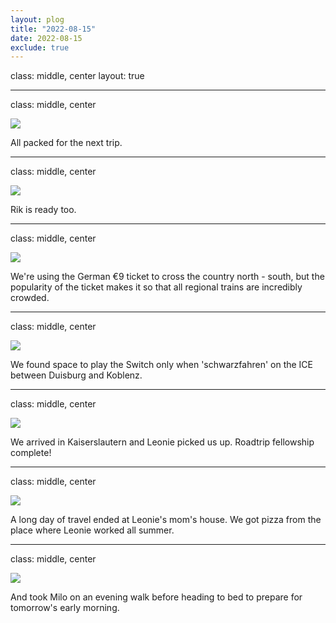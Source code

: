 ```yaml
---
layout: plog
title: "2022-08-15"
date: 2022-08-15
exclude: true
---
```


class: middle, center
layout: true

---

class: middle, center

<img class="plog-picture" src="{{ site.baseurl }}/img/plog/2022-08-15/01.jpg" />

All packed for the next trip.

---

class: middle, center

<img class="plog-picture" src="{{ site.baseurl }}/img/plog/2022-08-15/02.gif" />

Rik is ready too.

---

class: middle, center

<img class="plog-picture" src="{{ site.baseurl }}/img/plog/2022-08-15/03.jpg" />

We're using the German €9 ticket to cross the country north - south, but the popularity of the ticket makes it so that all regional trains are incredibly crowded.

---

class: middle, center

<img class="plog-picture" src="{{ site.baseurl }}/img/plog/2022-08-15/04.jpg" />

We found space to play the Switch only when 'schwarzfahren' on the ICE between Duisburg and Koblenz.

---

class: middle, center

<img class="plog-picture" src="{{ site.baseurl }}/img/plog/2022-08-15/05.jpg" />

We arrived in Kaiserslautern and Leonie picked us up. Roadtrip fellowship complete!

---

class: middle, center

<img class="plog-picture" src="{{ site.baseurl }}/img/plog/2022-08-15/06.jpg" />

A long day of travel ended at Leonie's mom's house. We got pizza from the place where Leonie worked all summer.

---

class: middle, center

<img class="plog-picture" src="{{ site.baseurl }}/img/plog/2022-08-15/07.jpg" />

And took Milo on an evening walk before heading to bed to prepare for tomorrow's early morning.

